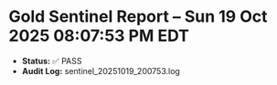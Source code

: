 # Gold Sentinel Report – Sun 19 Oct 2025 08:07:53 PM EDT
- **Status:** ✅ PASS
- **Audit Log:** sentinel_20251019_200753.log
